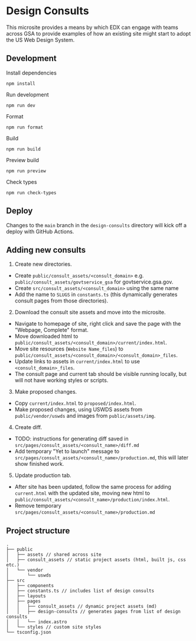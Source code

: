# Design Consults

This microsite provides a means by which EDX can engage with teams across GSA to provide examples of how an existing site might start to adopt the US Web Design System.

## Development

Install dependencies

    npm install

Run development

    npm run dev

Format

    npm run format

Build

    npm run build

Preview build

    npm run preview

Check types

    npm run check-types

## Deploy

Changes to the `main` branch in the `design-consults` directory will kick off a deploy with GitHub Actions.

## Adding new consults

1. Create new directories.

- Create `public/consult_assets/<consult_domain>` e.g. `public/consult_assets/govtservice_gsa` for govtservice.gsa.gov.
- Create `src/consult_assets/<consult_domain>` using the same name
- Add the name to `SLUGS` in `constants.ts` (this dynamically generates consult pages from those directories).

2. Download the consult site assets and move into the microsite.

- Navigate to homepage of site, right click and save the page with the "Webpage, Complete" format.
- Move downloaded html to `public/consult_assets/<consult_domain>/current/index.html`.
- Move site resources (`Website Name_files`) to `public/consult_assets/<consult_domain>/<consult_domain>_files`.
- Update links to assets in `current/index.html` to use `<consult_domain>_files`.
- The consult page and current tab should be visible running locally, but will not have working styles or scripts.

3. Make proposed changes.

- Copy `current/index.html` to `proposed/index.html`.
- Make proposed changes, using USWDS assets from `public/vendor/uswds` and images from `public/assets/img`.

4. Create diff.

- TODO: instructions for generating diff saved in `src/pages/consult_assets/<consult_name>/diff.md`
- Add temporary "Yet to launch" message to `src/pages/consult_assets/<consult_name>/production.md`, this will later show finished work.

5. Update production tab.

- After site has been updated, follow the same process for adding `current.html` with the updated site, moving new html to `public/consult_assets/<consult_name>/production/index.html`.
- Remove temporary `src/pages/consult_assets/<consult_name>/production.md`

## Project structure

```
.
├── public
│   ├── assets // shared across site
│   ├── consult_assets // static project assets (html, built js, css etc.)
│   └── vendor
│       └── uswds
├── src
│   ├── components
│   ├── constants.ts // includes list of design consults
│   ├── layouts
│   ├── pages
│   │   ├── consult_assets // dynamic project assets (md)
│   │   ├── design-consults // generates pages from list of design consults
│   │   └── index.astro
│   └── styles // custom site styles
└── tsconfig.json
```
